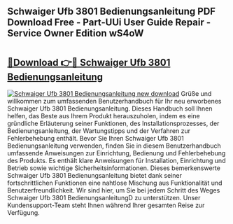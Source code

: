 ## Schwaiger Ufb 3801 Bedienungsanleitung PDF Download Free - Part-UUi User Guide Repair - Service Owner Edition wS4oW

# <h2><a href="http://df4i6l.blite.top/?on=Schwaiger+Ufb+3801+Bedienungsanleitung">🔗Download 👉🔴 Schwaiger Ufb 3801 Bedienungsanleitung</a></h2>

[![Schwaiger Ufb 3801 Bedienungsanleitung new download](https://i.imgur.com/lujVjoI.png)](http://df4i6l.blite.top/?on=Schwaiger+Ufb+3801+Bedienungsanleitung)
Grüße und willkommen zum umfassenden Benutzerhandbuch für Ihr neu erworbenes Schwaiger Ufb 3801 Bedienungsanleitung. Dieses Handbuch soll Ihnen helfen, das Beste aus Ihrem Produkt herauszuholen, indem es eine gründliche Erläuterung seiner Funktionen, des Installationsprozesses, der Bedienungsanleitung, der Wartungstipps und der Verfahren zur Fehlerbehebung enthält. Bevor Sie Ihren Schwaiger Ufb 3801 Bedienungsanleitung verwenden, finden Sie in diesem Benutzerhandbuch umfassende Anweisungen zur Einrichtung, Bedienung und Fehlerbehebung des Produkts. Es enthält klare Anweisungen für Installation, Einrichtung und Betrieb sowie wichtige Sicherheitsinformationen. Dieses bemerkenswerte Schwaiger Ufb 3801 Bedienungsanleitung bietet dank seiner fortschrittlichen Funktionen eine nahtlose Mischung aus Funktionalität und Benutzerfreundlichkeit. Wir sind hier, um Sie bei jedem Schritt des Weges Schwaiger Ufb 3801 BedienungsanleitungD zu unterstützen. Unser Kundensupport-Team steht Ihnen während Ihrer gesamten Reise zur Verfügung.
